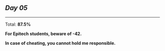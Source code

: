 *Day 05*
---

---
Total: **87.5%**

**For Epitech students, beware of -42.**

**In case of cheating, you cannot hold me responsible.**
